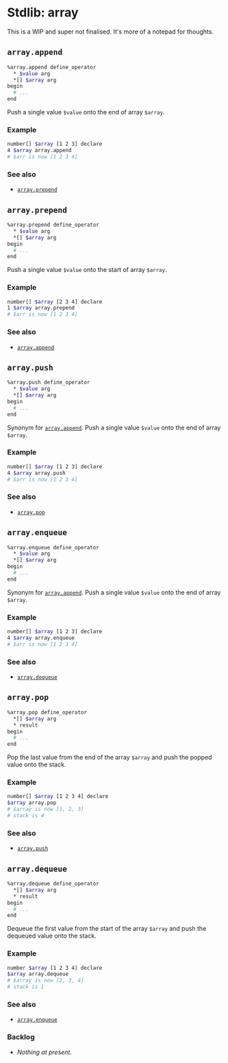 # Stdlib: array

This is a WIP and super not finalised. It's more of a notepad for thoughts.

## `array.append`
```bash
%array.append define_operator
  * $value arg
  *[] $array arg
begin
  # ...
end
```

Push a single value `$value` onto the end of array `$array`.

### Example
```bash
number[] $array [1 2 3] declare
4 $array array.append
# $arr is now [1 2 3 4]
```

### See also
  * [`array.prepend`](#arrayprepend)

## `array.prepend`
```bash
%array.prepend define_operator
  * $value arg
  *[] $array arg
begin
  # ...
end
```

Push a single value `$value` onto the start of array `$array`.

### Example
```bash
number[] $array [2 3 4] declare
1 $array array.prepend
# $arr is now [1 2 3 4]
```

### See also
  * [`array.append`](#arrayappend)

## `array.push`
```bash
%array.push define_operator
  * $value arg
  *[] $array arg
begin
  # ...
end
```

Synonym for [`array.append`](#arrayappend). Push a single value `$value` onto the end of array `$array`.

### Example
```bash
number[] $array [1 2 3] declare
4 $array array.push
# $arr is now [1 2 3 4]
```

### See also
  * [`array.pop`](#arraypop)

## `array.enqueue`
```bash
%array.enqueue define_operator
  * $value arg
  *[] $array arg
begin
  # ...
end
```

Synonym for [`array.append`](#arrayappend). Push a single value `$value` onto the end of array `$array`.

### Example
```bash
number[] $array [1 2 3] declare
4 $array array.enqueue
# $arr is now [1 2 3 4]
```

### See also
  * [`array.dequeue`](#arraydequeue)

## `array.pop`
```bash
%array.pop define_operator
  *[] $array arg
  * result
begin
  # ...
end
```

Pop the last value from the end of the array `$array` and push the popped value onto the stack.

### Example
```bash
number[] $array [1 2 3 4] declare
$array array.pop
# $array is now [1, 2, 3]
# stack is 4
```

### See also
  * [`array.push`](#arraypush)

## `array.dequeue`
```bash
%array.dequeue define_operator
  *[] $array arg
  * result
begin
  # ...
end
```

Dequeue the first value from the start of the array `$array` and push the dequeued value onto the stack.

### Example
```bash
number $array [1 2 3 4] declare
$array array.dequeue
# $array is now [2, 3, 4]
# stack is 1
```

### See also
  * [`array.enqueue`](#arrayenqueue)


### Backlog
  * _Nothing at present._